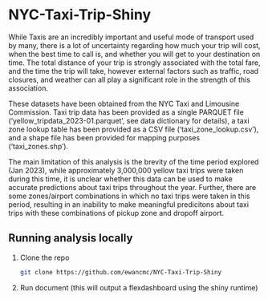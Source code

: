 # NYC-Taxi-Trip-Shiny

While Taxis are an incredibly important and useful mode of transport used by many, there is a lot of uncertainty regarding how much your trip will cost, when the best time to call is, and whether you will get to your destination on time. The total distance of your trip is strongly associated with the total fare, and the time the trip will take, however external factors such as traffic, road closures, and weather can all play a significant role in the strength of this association.

These datasets have been obtained from the NYC Taxi and Limousine Commission. Taxi trip data has been provided as a single PARQUET file (‘yellow_tripdata_2023-01.parquet’, see data dictionary for details), a taxi zone lookup table has been provided as a CSV file (‘taxi_zone_lookup.csv’), and a shape file has been provided for mapping purposes (‘taxi_zones.shp’).

The main limitation of this analysis is the brevity of the time period explored (Jan 2023), while approximately 3,000,000 yellow taxi trips were taken during this time, it is unclear whether this data can be used to make accurate predictions about taxi trips throughout the year. Further, there are some zones/airport combinations in which no taxi trips were taken in this period, resulting in an inability to make meaningful predicitons about taxi trips with these combinations of pickup zone and dropoff airport.

## Running analysis locally

1. Clone the repo
   ```sh
   git clone https://github.com/ewancmc/NYC-Taxi-Trip-Shiny
   ```
2. Run document (this will output a flexdashboard using the shiny runtime)
